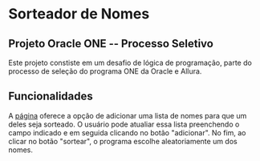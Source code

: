 # Sorteador de Nomes

## Projeto Oracle ONE -- Processo Seletivo

Este projeto constiste em um desafio de lógica de programação, parte do processo de seleção do programa ONE da Oracle e Allura.

## Funcionalidades

A [página]() oferece a opção de adicionar uma lista de nomes para que um deles seja sorteado. O usuário pode atualiar essa lista preenchendo o campo indicado e em seguida clicando no botão "adicionar". No fim, ao clicar no botão "sortear", o programa escolhe aleatoriamente um dos nomes.

